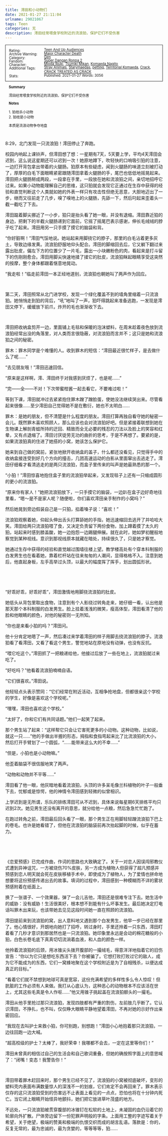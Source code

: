 ```yaml
---
title: 澪田和小动物们
date: 2021-01-27 21:11:04
urlname: 29021067
tags: Teen
categories: 无
description: 澪田经常喂食学校附近的流浪狛，保护它们不受伤害
---
```

<style type="text/css">p.message{text-align:center}.meta h1{font-size:1.5em;text-align:center}.meta h2{font-size:1.25em;text-align:center}.meta h2{page-break-before:always}.meta .byline{text-align:center}.meta dl.tags{border:1px solid;padding:1em;vertical-aligh:bottom;font-size:0.8em}.meta dd{margin:-1.5em 0 0 10em;display：inline}.meta .endnote-link{font-size:.8em}#chapters{font-family:"Nimbus Roman No9 L","Times New Roman",serif;padding:1em}.userstuff{font-family:"Nimbus Roman No9 L","Times New Roman",serif;padding:1em}.toc-heading{display:none}.note{color:#1c1c1c;text-align:left;font-size:0.8em;margin:1em} </style>

  <div class="meta">
    <dl class="tags">
          <dt>Rating:</dt>
          <dd><a href="http://archiveofourown.org/tags/Teen%20And%20Up%20Audiences">Teen And Up Audiences</a></dd>
          <dt>Archive Warning:</dt>
          <dd><a href="http://archiveofourown.org/tags/Major%20Character%20Death">Major Character Death</a></dd>
          <dt>Category:</dt>
          <dd><a href="http://archiveofourown.org/tags/Gen">Gen</a></dd>
          <dt>Fandom:</dt>
          <dd><a href="http://archiveofourown.org/tags/Super%20Dangan%20Ronpa%202">Super Dangan Ronpa 2</a></dd>
          <dt>Character:</dt>
          <dd><a href="http://archiveofourown.org/tags/Mioda%20Ibuki">Mioda Ibuki</a>, <a href="http://archiveofourown.org/tags/Tsumiki%20Mikan">Tsumiki Mikan</a>, <a href="http://archiveofourown.org/tags/Komaeda%20Nagito">Komaeda Nagito</a></dd>
          <dt>Additional Tags:</dt>
          <dd><a href="http://archiveofourown.org/tags/Stray%20Animals">Stray Animals</a>, <a href="http://archiveofourown.org/tags/Starymaedas">Starymaedas</a>, <a href="http://archiveofourown.org/tags/petting">petting</a>, <a href="http://archiveofourown.org/tags/Territorial%20Komaeda">Territorial Komaeda</a>, <a href="http://archiveofourown.org/tags/Crack">Crack</a>, <a href="http://archiveofourown.org/tags/CRACK%20TREATED%20AS%20CRACK">CRACK TREATED AS CRACK</a></dd>
      <dt>Stats:</dt>
      <dd>
        Published: 2021-01-27
        Words: 3056
      </dd>
    </dl>
    <div class="note">
        <p><b>Summary</b></p>
        <p>澪田经常喂食学校附近的流浪狛，保护它们不受伤害</p>
        <p><b>Notes</b></p>
        <p>1. 狛枝杀小动物<br/>2. 狛枝是小动物</p>
        <p>本质是流浪动物争夺地盘</p>
        <br>
    </div>
  </div>

<p>8:29，北门发现一只流浪狛！澪田停止了奔跑。</p>
<p>校园内响起上课铃声，但澪田想了想：一星期有7天，5天要上学，平均4天澪田会迟到，这么说这星期还可以迟到一次！她原地蹲下，吹轻快的口哨吸引狛的注意，一边打开背包拿出带着的火腿肠。狛原本有些疑虑，闻到火腿肠的味道立刻被打动了，厚厚的白毛下面眼睛紧密跟随澪田拿着火腿肠的手，尾巴也低低地摇晃起来。澪田把火腿肠掰成两段，一段拿在手里，一段放在她和流浪狛之间，亲切地招呼它过来。如果小动物能理解自己的思维，这只狛就会发现它正通过在生存中获得的经验和直觉判断这个人类就如她的外表一样只有攻击性但绝无恶意，大胆地迈出了一步，继而又往前走了几步，嗅了嗅地上的火腿肠，先舔一下，然后叼起来歪着头一截一截吃了下去。</p>
<p>澪田踮着脚尖挪近了一小步，狛只是抬头看了她一眼，并没有退缩。澪田靠近狛的身边，把剩下的半截火腿肠递到它面前，它摇了摇尾巴表示感谢，伸长毛绒绒的脖子吃了起来。澪田用另一只手摸了摸它的脑袋和背。</p>
<p>“你好脏啊！”澪田气馁地说。她站起来用脚挠它的脖子，那里的白毛沾着更多灰土，导致边缘发黄。流浪狛舒服地仰头配合。澪田的脚缩回去后，它又躺下翻过来露出肚皮，偏左下方的位置少了一片毛，露出一小块嫩粉色的肉，看起来是打斗留下的伤刚刚愈合。澪田用脚尖快速地揉了揉它的肚皮，流浪狛眯起眼睛享受这突然的按摩，整个身体都跟着惬意地晃动。</p>
<p>“我走啦！”临走前澪田一本正经地道别，流浪狛也朝她叫了两声作为回应。</p>
<p> </p>
<p>第二天，澪田照常从北门进学校，发现一个绿化覆盖不到的墙角里缩着一只流浪狛。她悄悄走到狛的背后，“吼”地叫了一声，狛吓得跳起来准备逃跑，一发现是澪田又停下，缓缓放下前爪，炸开的毛也渐渐收下去。</p>
<p> </p>
<p>澪田把收纳盒剪开一边，里面铺上毛毯和保暖的泡沫塑料，在周末趁着夜色放到流浪狛经常出没的角落里，对人类而言很隐蔽，对流浪狛而言并不；这只是她和流浪狛之间的秘密。</p>
<p>罪木：罪木同学是个难懂的人。收到罪木的短信：“澪田最近很忙样子，是去做什么了呢……”</p>
<p>“去见朋友哦！”澪田迅速回信。</p>
<p>“原来是这样啊，澪、澪田终于对我感到厌烦了，也是呢……”</p>
<p>“完——全——不对！下次带蜜柑酱一起去看它，不要难过啦！”</p>
<p>等到下课，澪田就冲过去紧紧抱住罪木蹭了蹭脸蛋，使她没法继续哭出来。尽管看起来很像……至少澪田自己觉得她不是在敷衍，她也不太明白……</p>
<p>罪木：是她的朋友，但不清楚是什么程度的朋友。澪田打算再独自看守她的秘密一会儿。既然罪木喜欢照顾人，那么应该也会对流浪狛好吧。但是紧接着联想到她在生物课上解剖青蛙所持的迂回、精致而全无必要的残忍的刀法以及脸上的笑容和红晕，又有点退缩了。澪田讨厌徒劳无功的曲折的思考，于是不再想了。要紧的是，如果流浪狛真的住进了她搭的小窝，她该怎么保护它。</p>
<p>她来到自己做的窝前，紧张地掀开收纳盒的盖子，什么都还没看见，只觉得手中的收纳盒接连受到好几个方向的撞击，几团高速运动的白影从里面窜出去逃走了。澪田仔细看才看清逃走的是两只流浪狛，而盒子里传来的叫声是她最熟悉的那一个。</p>
<p>“小狛！”澪田惊喜地抱住盒子里的流浪狛举起来，又发现毯子上还有一只缩成圆形的更小的流浪狛。</p>
<p>“原来你有家人！”她把流浪狛放下，一只手摸它的脑袋，一边趴在盒子边好奇地往里看，“嗯～是不是家人呢？随便啦，你们喜欢澪田亲手制作的小窝吗？”</p>
<p>然后她晃到旁边假装自己是一只狛，掐着嗓子说：“喜欢！”</p>
<p>流浪狛观察着她，仰起头伸出舌头打算舔她的手指，她迅速缩回去逃开了并哈哈大笑。澪田给两只流浪狛喂了食，又决定负责留下两份食物，加上蹲着摸了太久的狛，站起来时感到膝盖酸，她一边抱怨一边踢腿伸展。就在此时，她如梦初醒般地察觉到某种视线。意识到那视线原本就藏在暗处，持续很久了，只是她才察觉。</p>
<p>她通过生存中获得的经验和直觉越过围墙往楼上望。教学楼高处有个穿本科制服的白发男生也在看着她，靠着栏杆站在往来匆匆的人潮间，显得格格不入。注意到她后，他直起身板，左手高举过头顶，以最大的幅度挥了挥手，划出圆弧形状。</p>
<p> </p>
<p> </p>
<p>“好乖好乖，好乖好乖”，澪田激情地用脚挠流浪狛的肚皮。</p>
<p>她低头从背包里取出食物，注意到有个人影绕过转角走来，她仔细一看，认出他是那天那个本科制服的白发男生。脸上挂着浅浅的微笑，瘦高体型，澪田看清了他的脸和他眼睛的颜色，对他的秘密则一无所知。</p>
<p>“你也是来看小狛的吗？”澪田问。</p>
<p>他十分肯定地嗯了一声，然后凑过来学着澪田的样子用脚去挠流浪狛的脖子。流浪狛看了看澪田，又看了看这个男生，警觉地站在原地没有动弹，也没有反抗。</p>
<p>“喂它吃这个。”澪田抓了一把粮递给他，他接过后放了一些在地上，流浪狛就过来吃了。</p>
<p>“好吃吗？”他看着流浪狛喃喃自语。</p>
<p>“它们很喜欢。”澪田说。</p>
<p>他轻轻点头表示赞同：“它们经常在附近活动，互相争抢地盘，但都很亲这个学校的学生，好像是喜欢这个学校呢。”</p>
<p>“嘿嘿，澪田也喜欢这个学校。”</p>
<p>“太好了，你和它们有共同话题。”他们一起笑了起来。</p>
<p>那个男生站了起来：“这样帮它只会让它害死更多的小动物。这种动物，比如说，就这一只……”他的手做出半握的形态，拇指和食指弯起来比了比流浪狛的大小，然后打开手臂划了一个圆弧，“……能带来这么大的不幸……”</p>
<p>“但是，小狛也是小动物嘛。”</p>
<p>他歪着脑袋不很信服地笑了两声。</p>
<p>“动物和动物并不平等……”</p>
<p>澪田看了他一眼，他灰暗地看着流浪狛，头顶的许多呆毛像兰科植物的叶子一般垂下去，忧郁或是惊愕，他的神情令澪田感到轻微的似曾相识。</p>
<p>上学迟到是无所谓，乐队的排练澪田可从不迟到，具体来说每星期6天排练平均只迟到2次。她见男生还没有离开的意思，就分给他一点粮，然后急急忙忙跑了。</p>
<p>在跑过转角之前，澪田最后回头看了一眼，那个男生正在用脚轻轻蹭流浪狛下巴上的卷毛。也许是她看错了，但他在流浪狛的脑袋前再次抬起脚的时候，似乎在蓄力。</p>
<p> </p>
<p> </p>
<p>《恋爱预感》已完成作曲，作词的思路也大致确定了。关于一对恋人因误闯邪教仪式遭到异神诅咒，一方被烧伤70%皮肤，另一方成为植物人但获得了超凡预感并预感到恋人明天就会死在皮肤移植手术中，即使成为了植物人，为了爱情也拼命地想要将这份预感传递出去的故事。填词的过程中，澪田感到一种模糊而不详的雾状预感附着在纸面上。</p>
<p>换了一张谱子、一个效果器，弹了一会儿吉他，澪田还是很难专注下去。她生活中的威胁：没有威胁！生活很美好，根本想不到能有什么坏事发生。最后她决定打电话叫罪木出来玩，也该带她去见见这段时间她一直在照顾的流浪狛。</p>
<p>澪田提前来到流浪狛的窝，出人意料地又遇到那个白发男生，他早一步已经在那里了。他心情很好，开朗地向她打了招呼，转过身时，手里还拎着一只东西，澪田盯着看了几秒才意识到那居然也是一只流浪狛。她印象里永远是会动的棉花糖般的小狛，白色长卷毛底下真真切切流淌着血液，和人血的颜色一样。</p>
<p>他拎着流浪狛的后颈，用冰锥尖头拨开腹部的一撮绒毛，得意洋洋地指着它的旧伤宣告：“你以为它只是想吃东西活下去？你被骗了。它想打败打败过它的敌人，成为它不能成为的东西，它们一窝蜂地聚在这个学校附近是为了自相残杀，以便达成真正的目标。”</p>
<p>“看着它们就不禁想到地球可真是宽容，这份充满希望的多样性多么令人惊叹！但肮脏的工作必须有人来做。我打从心底认为，这种恶心的动物根本不应该活在世上，尤其这些毛真是令人作呕……”他又用锥子挑起盖在流浪狛额头的一撮毛。</p>
<p>澪田从他手里抢过那只流浪狛，发现四肢都有严重的割伤，左前肢几乎断了。它认识澪田，不挣扎，也不叫，仅仅睁大眼睛平静地望着澪田，不再对她的示好作出亲密回应。</p>
<p>“我现在去叫护士来救小狛，你可别跑，别想跑！”澪田小心地抱着那只流浪狛，一边往回跑一边大喊。</p>
<p>“超高校级的护士？太棒了，我好荣幸！我哪都不会去，一定在这里等你们！”</p>
<p>澪田未曾真的相信过自己的生活会和自己歌词重叠，但她的确按照字面上的意思喊了：“闭嘴！变态！我警告你！”</p>
<p> </p>
<p>澪田带着罪木赶回来时，那个男生已经不见了，流浪狛的小窝被彻底破坏，变形的塑料壳内表面布满数量惊人的深浅不一的划痕，它们肯定不会再回来了。罪木表示仅存的这只流浪狛受到的伤害远不止表面上看见的一点点，恐怕也将在十分钟内死亡。当它闭上眼睛开始怪异地颤抖，她们把它放进草叶茂盛的地方。</p>
<p>不远处，一只流浪狛被贯穿腹部的冰锥钉在松软的土地上，未凝固的血仍沿着它的轮廓向外扩散。尸体旁边留下一份犯罪声明般的字条。上面用工整的字迹写着关于希望，关于绝望，极端的赞美和极端的仇恨交织而成的胡言乱语。落款是：你的，反复无常的，最为忠诚的，最为贪婪的，等等等等，狛……</p>

